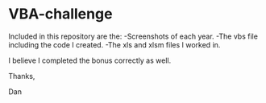 # VBA-challenge
Included in this repository are the:
  -Screenshots of each year.
  -The vbs file including the code I created.
  -The xls and xlsm files I worked in.

I believe I completed the bonus correctly as well.

Thanks,

Dan

